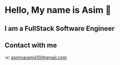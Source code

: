 # Hello, My name is Asim :wave:

## I am a FullStack Software Engineer


## Contact with me

:envelope:  asimyaramis10@gmail.com
